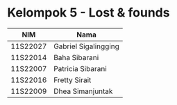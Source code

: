 
# Kelompok 5 - Lost & founds

| NIM       | Nama                  |
|-----------|-----------------------|
| 11S22027  | Gabriel Sigalingging  |
| 11S22014  | Baha Sibarani         |
| 11S22007  | Patricia Sibarani     |
| 11S22016  | Fretty Sirait         |
| 11S22009  | Dhea Simanjuntak      |
